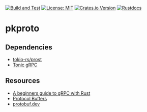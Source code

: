 [![Build and Test](https://github.com/ImperialBower/pkproto/actions/workflows/CI.yaml/badge.svg)](https://github.com/ImperialBower/pkproto/actions/workflows/CI.yaml)
[![License: MIT](https://img.shields.io/badge/license-MIT-blue?style=flat-square)](LICENSE-MIT)
[![Crates.io Version](https://img.shields.io/crates/v/rs_blank_example.svg)](https://crates.io/crates/rs_blank_example)
[![Rustdocs](https://docs.rs/rs_blank_example/badge.svg)](https://docs.rs/rs_blank_example/)

# pkproto

## Dependencies

* [tokio-rs/prost](https://github.com/tokio-rs/prost)
* [Tonic gRPC](https://github.com/hyperium/tonic)

## Resources

* [A beginners guide to gRPC with Rust](https://dev.to/anshulgoyal15/a-beginners-guide-to-grpc-with-rust-3c7o)
* [Protocol Buffers](https://github.com/protocolbuffers/protobuf)
* [protobuf.dev](https://protobuf.dev/)
